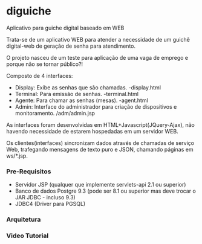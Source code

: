 # diguiche
Aplicativo para guiche digital baseado em WEB

Trata-se de um aplicativo WEB para atender a necessidade de um guichê digital-web de geração de senha para atendimento.

O projeto nasceu de um teste para aplicação de uma vaga de emprego e porque não se tornar público?!

Composto de 4 interfaces:

- Display: Exibe as senhas que são chamadas. -display.html
- Terminal: Para emissão de senhas.  -terminal.html
- Agente: Para chamar as senhas (mesas).  -agent.html
- Admin: Interface do administrador para criação de dispositivos e monitoramento. /adm/admin.jsp

As interfaces foram desenvolvidas em HTML+Javascript(JQuery-Ajax), não havendo necessidade de estarem hospedadas em um servidor WEB.

Os clientes(interfaces) sincronizam dados através de chamadas de serviço Web, trafegando mensagens de texto puro e JSON, chamando páginas em ws/*.jsp.

### Pre-Requisitos

- Servidor JSP (qualquer que implemente servlets-api 2.1 ou superior)
- Banco de dados Postgre 9.3 (pode ser 8.1 ou superior mas deve trocar o JAR JDBC - incluso 9.3)
- JDBC4 (Driver para PGSQL)

### Arquitetura



### Video Tutorial




